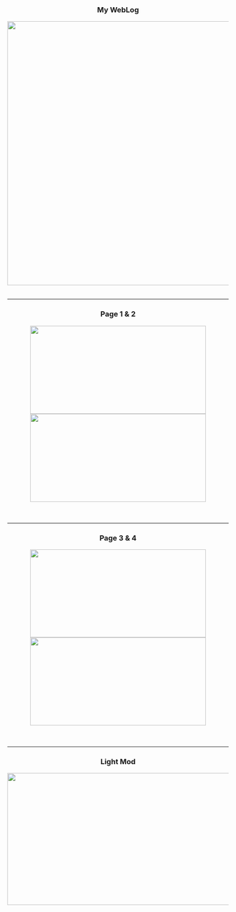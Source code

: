 <div align="center">
<h3>My WebLog</h3>
<img src="https://cdn.discordapp.com/attachments/1049406847314042930/1090238279896535131/Protfolio_-_Google_Chrome_05_01_1402_02_51_37_..png" width="600" height=""300 />
</div><br />

----


<h3 align="center">Page 1 & 2</h3>
<div align="center">
<img src="https://cdn.discordapp.com/attachments/1049406847314042930/1090238337840840726/Protfolio_-_Google_Chrome_08_01_1402_04_05_45_..png" align="center" width="400" height="200" />
<img src="https://cdn.discordapp.com/attachments/1049406847314042930/1090238386683519056/Protfolio_-_Google_Chrome_08_01_1402_04_06_03_..png" align="center" width="400" height="200" />
</div>
<br /><br />


----
<h3 align="center">Page 3 & 4</h3>
<div align="center">
<img src="https://cdn.discordapp.com/attachments/1049406847314042930/1090238416500817920/Protfolio_-_Google_Chrome_08_01_1402_04_06_09_..png" align="center" width="400" height="200" />
<img src="https://cdn.discordapp.com/attachments/1049406847314042930/1090238441016541274/Protfolio_-_Google_Chrome_08_01_1402_04_06_15_..png" align="center" width="400" height="200" />
</div>
<br /><br />

----

<div align="center">
<div align="center">
<h3>Light Mod</h3>
<img src="https://cdn.discordapp.com/attachments/1049406847314042930/1090238473442705418/Protfolio_-_Google_Chrome_08_01_1402_04_06_23_..png" align="center" width="600" height="300" />
</div>

